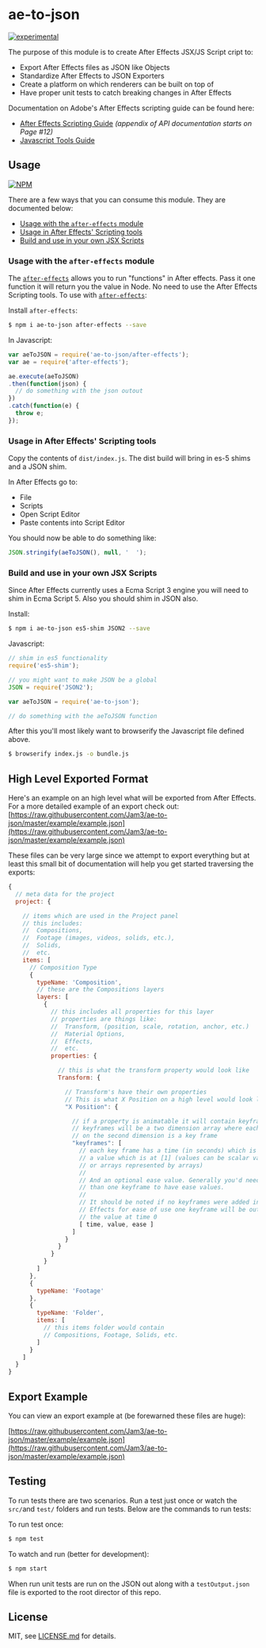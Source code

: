# ae-to-json

[![experimental](http://badges.github.io/stability-badges/dist/experimental.svg)](http://github.com/badges/stability-badges)

The purpose of this module is to create After Effects JSX/JS Script cript to:
- Export After Effects files as JSON like Objects
- Standardize After Effects to JSON Exporters
- Create a platform on which renderers can be built on top of
- Have proper unit tests to catch breaking changes in After Effects

Documentation on Adobe's After Effects scripting guide can be found here:
- [After Effects Scripting Guide](http://download.macromedia.com/pub/developer/aftereffects/scripting/After-Effects-CS6-Scripting-Guide.pdf) _(appendix of API documentation starts on Page #12)_
- [Javascript Tools Guide](https://www.adobe.com/content/dam/Adobe/en/devnet/scripting/pdfs/javascript_tools_guide.pdf)

## Usage

[![NPM](https://nodei.co/npm/ae-to-json.png)](https://www.npmjs.com/package/ae-to-json)

There are a few ways that you can consume this module. They are documented below:

- [Usage with the `after-effects` module](#usage-with-the-after-effects-module)
- [Usage in After Effects' Scripting tools](#usage-in-after-effects-scripting-tools)
- [Build and use in your own JSX Scripts](#build-and-use-in-your-own-jsx-scripts)

### Usage with the `after-effects` module

The [`after-effects`](https://www.npmjs.com/package/after-effects) allows you to run "functions" in After effects. Pass it one function it will return you the value in Node. No need to use the After Effects Scripting tools. To use with [`after-effects`](https://www.npmjs.com/package/after-effects):

Install `after-effects`:
```bash
$ npm i ae-to-json after-effects --save
```

In Javascript:
```javascript
var aeToJSON = require('ae-to-json/after-effects');
var ae = require('after-effects');

ae.execute(aeToJSON)
.then(function(json) {
  // do something with the json outout
})
.catch(function(e) {
  throw e;
});
```

### Usage in After Effects' Scripting tools

Copy the contents of `dist/index.js`. The dist build will bring in es-5 shims and a JSON shim.

In After Effects go to:

- File
- Scripts
- Open Script Editor
- Paste contents into Script Editor

You should now be able to do something like:
```javascript
JSON.stringify(aeToJSON(), null, '  ');
```

### Build and use in your own JSX Scripts

Since After Effects currently uses a Ecma Script 3 engine you will need to shim in Ecma Script 5. Also you should shim in JSON also.

Install:
```bash
$ npm i ae-to-json es5-shim JSON2 --save
```

Javascript:
```javascript
// shim in es5 functionality
require('es5-shim');

// you might want to make JSON be a global
JSON = require('JSON2');

var aeToJSON = require('ae-to-json');

// do something with the aeToJSON function
```

After this you'll most likely want to browserify the Javascript file defined above.

```bash
$ browserify index.js -o bundle.js
```



## High Level Exported Format

Here's an example on an high level what will be exported from After Effects. For a more detailed example of an export check out:
[https://raw.githubusercontent.com/Jam3/ae-to-json/master/example/example.json](https://raw.githubusercontent.com/Jam3/ae-to-json/master/example/example.json)

These files can be very large since we attempt to export everything but at least this small bit of documentation will help you get started traversing the exports:
```javascript
{ 
  // meta data for the project
  project: {

    // items which are used in the Project panel
    // this includes: 
    //  Compositions, 
    //  Footage (images, videos, solids, etc.),
    //  Solids,
    //  etc.
    items: [
      // Composition Type
      {
        typeName: 'Composition',
        // these are the Compositions layers
        layers: [
          {
            // this includes all properties for this layer
            // properties are things like:
            //  Transform, (position, scale, rotation, anchor, etc.)
            //  Material Options,
            //  Effects,
            //  etc.
            properties: {

              // this is what the transform property would look like
              Transform: {

                // Transform's have their own properties
                // This is what X Position on a high level would look like
                "X Position": {

                  // if a property is animatable it will contain keyframes
                  // keyframes will be a two dimension array where each element
                  // on the second dimension is a key frame
                  "keyframes": [
                    // each key frame has a time (in seconds) which is at [0]
                    // a value which is at [1] (values can be scalar values 
                    // or arrays represented by arrays)
                    // 
                    // And an optional ease value. Generally you'd need more
                    // than one keyframe to have ease values.
                    // 
                    // It should be noted if no keyframes were added in After 
                    // Effects for ease of use one keyframe will be output with
                    // the value at time 0
                    [ time, value, ease ]
                  ]
                }
              }
            }
          }
        ]
      },
      {
        typeName: 'Footage'
      },
      {
        typeName: 'Folder',
        items: [
          // this items folder would contain
          // Compositions, Footage, Solids, etc.
        ]
      }
    ]
  }
}
```

## Export Example

You can view an export example at (be forewarned these files are huge):

[https://raw.githubusercontent.com/Jam3/ae-to-json/master/example/example.json](https://raw.githubusercontent.com/Jam3/ae-to-json/master/example/example.json)

## Testing

To run tests there are two scenarios. Run a test just once or watch the `src/`and `test/` folders and run tests. Below are the commands to run tests:

To run test once:
```bash
$ npm test
```

To watch and run (better for development):
```bash
$ npm start
```

When run unit tests are run on the JSON out along with a `testOutput.json` file is exported to the root director of this repo.

## License

MIT, see [LICENSE.md](http://github.com/jam3/ae-to-json/blob/master/LICENSE.md) for details.
